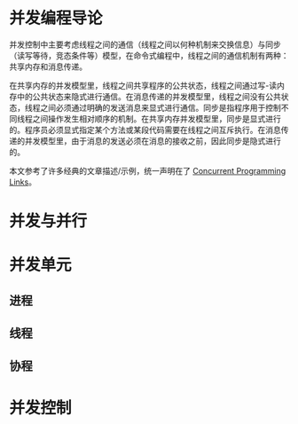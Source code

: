# 并发编程导论

并发控制中主要考虑线程之间的通信（线程之间以何种机制来交换信息）与同步（读写等待，竞态条件等）模型，在命令式编程中，线程之间的通信机制有两种：共享内存和消息传递。

在共享内存的并发模型里，线程之间共享程序的公共状态，线程之间通过写-读内存中的公共状态来隐式进行通信。在消息传递的并发模型里，线程之间没有公共状态，线程之间必须通过明确的发送消息来显式进行通信。同步是指程序用于控制不同线程之间操作发生相对顺序的机制。在共享内存并发模型里，同步是显式进行的。程序员必须显式指定某个方法或某段代码需要在线程之间互斥执行。在消息传递的并发模型里，由于消息的发送必须在消息的接收之前，因此同步是隐式进行的。

本文参考了许多经典的文章描述/示例，统一声明在了 [Concurrent Programming Links]()。

# 并发与并行

# 并发单元

## 进程

## 线程

## 协程

# 并发控制
